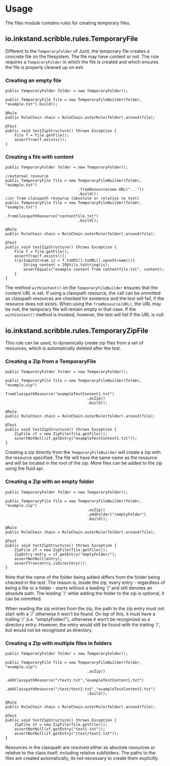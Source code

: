 Usage
=====

The files module contains rules for creating temporary files.

io.inkstand.scribble.rules.TemporaryFile
----------------------------------------
Different to the `TemporaryFolder` of Junit, the temporary file creates a concrete file on the filesystem. The
file may have content or not. The rule requires a `TemporaryFolder` in which the file is created and which ensures
the file is properly cleaned up on exit.

### Creating an empty file

    public TemporaryFolder folder = new TemporaryFolder();
    
    public TemporaryFile file = new TemporaryFileBuilder(folder, "example.txt").build();

    @Rule
    public RuleChain chain = RuleChain.outerRule(folder).around(file);
    
    @Test
    public void testZipStructure() throws Exception {
        File f = file.getFile();
        assertTrue(f.exists());
    }

            
### Creating a file with content

    public TemporaryFolder folder = new TemporaryFolder();
    
    //external resource
    public TemporaryFile file = new TemporaryFileBuilder(folder, "example.txt")
                                    .fromResource(new URL("..."))
                                    .build();
    //or from classpath resource (absolute or relative to test)
    public TemporaryFile file = new TemporaryFileBuilder(folder, "example.txt")
                                    .fromClasspathResource("contentfile.txt")
                                    .build();

    @Rule
    public RuleChain chain = RuleChain.outerRule(folder).around(file);
    
    @Test
    public void testZipStructure() throws Exception {
        File f = file.getFile();
        assertTrue(f.exists());
        try(InputStream is = f.toURI().toURL().openStream()){
            String content = IOUtils.toString(is);
            assertEquals("example content from contentfile.txt", content);
        }
    }
            
The method `withContent()` on the `TemporaryFileBuilder` ensures that the content URL is set. If using a classpath
resource, the call can be ommitted as classpath resources are checked for existence and the test will fail, if the
resource does not exists. When using the `fromResource(URL)`, the URL may be null, the temporary file will remain
empty in that case. If the `withContent()` method is invoked, however, the test will fail if the URL is null.


io.inkstand.scribble.rules.TemporaryZipFile
-------------------------------------------

This rule can be used, to dynamically create zip files from a set of resources, which is automatically deleted after
the test.

### Creating a Zip from a TemporaryFile
 
    public TemporaryFolder folder = new TemporaryFolder();

    public TemporaryFile file = new TemporaryFileBuilder(folder, "example.zip")
                                        fromClasspathResource("exampleTestContent1.txt")
                                        .asZip()
                                        .build();

    @Rule
    public RuleChain chain = RuleChain.outerRule(folder).around(file);

    @Test
    public void testZipStructure() throws Exception {
        ZipFile zf = new ZipFile(file.getFile());
        assertNotNull(zf.getEntry("exampleTestContent1.txt"));
    }
    
Creating a zip directly from the `TemporaryFileBuilder` will create a zip with the resource specified. The file
will have the same name as the resource and will be located in the root of the zip. More files can be added
to the zip using the fluid api.

### Creating a Zip with an empty folder

    public TemporaryFolder folder = new TemporaryFolder();

    public TemporaryFile file = new TemporaryFileBuilder(folder, "example.zip")
                                        .asZip()
                                        .addFolder("/emptyFolder")
                                        .build();

    @Rule
    public RuleChain chain = RuleChain.outerRule(folder).around(file);

    @Test
    public void testZipStructure() throws Exception {
        ZipFile zf = new ZipFile(file.getFile());
        ZipEntry entry = zf.getEntry("emptyFolder/");
        assertNotNull(entry);
        assertTrue(entry.isDirectory());
    }

Note that the name of the folder being added differs from the folder being checked in the test. The reason is, inside
the zip, every entry - regardless of being a file or a folder - starts without a leading '/' and still denotes an
absolute path. The leading '/' while adding the folder to the zip is optional, it can be ommitted.

When reading the zip entries from the zip, the path to the zip entry must not start with a '/' otherwise it won't be
found. On top of this, it must have a trailing '/' (i.e. "emptyFolder/"), otherwise it won't be recognized as a 
directory entry. However, the entry would still be found with the trailing '/', but would not be recognized as 
directory.

### Creating a Zip with multiple files in folders

    public TemporaryFolder folder = new TemporaryFolder();

    public TemporaryFile file = new TemporaryFileBuilder(folder, "example.zip")
                                        .asZip()
                                        .addClasspathResource("/text1.txt","exampleTestContent1.txt")
                                        .addClasspathResource("/test/text2.txt","exampleTestContent2.txt")
                                        .build();

    @Rule
    public RuleChain chain = RuleChain.outerRule(folder).around(file);

    @Test
    public void testZipStructure() throws Exception {
        ZipFile zf = new ZipFile(file.getFile());
        assertNotNull(zf.getEntry("text1.txt"));
        assertNotNull(zf.getEntry("/test/text2.txt"));
    }
    
Resources in the classpath are resolved either as absolute resources or relative to the class itself, including relative
subfolders. The paths to the files are created automatically, its not necessary to create them explicitly.
